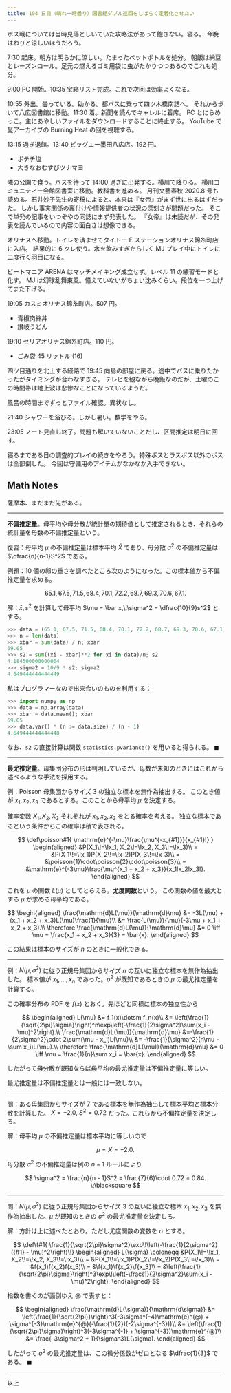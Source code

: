 ```yaml
---
title: 104 日目（晴れ一時曇り）図書館ダブル巡回をしばらく定着化させたい
---
```


ボス戦については当時見落としいていた攻略法があって飽きない。寝る。
今晩はわりと涼しいほうだろう。

7:30 起床。朝方は明らかに涼しい。たまったペットボトルを処分。
朝飯は納豆とレーズンロール。足元の燃えるゴミ用袋に虫がたかりつつあるのでこれも処分。

9:00 PC 開始。10:35 宝箱リスト完成。これで次回は効率よくなる。

10:55 外出。曇っている。助かる。都バスに乗って四ツ木橋南詰へ。
それから歩いて八広図書館に移動。11:30 着。新聞を読んでキャレルに着席。
PC とにらめっこ。主にあやしいファイルをダウンロードすることに終止する。
YouTube で髭アーカイブの Burning Heat の回を視聴する。

13:15 過ぎ退館。13:40 ビッグエー墨田八広店。192 円。

* ポテチ塩
* 大きなおむすびツナマヨ

隣の公園で食う。バスを待って 14:00 過ぎに出発する。横川で降りる。
横川コミュニティー会館図書室に移動。教科書を進める。
月刊文藝春秋 2020.8 号も読める。石井妙子先生の寄稿によると、本来は『女帝』がまず世に出るはずだった。
しかし事実関係の裏付けや情報提供者の状況の深刻さが問題だった。
そこで単発の記事をいつぞやの同誌にまず発表した。
『女帝』は未読だが、その発表を読んでいるので内容の面白さは想像できる。

オリナスへ移動。トイレを済ませてタイトー F ステーションオリナス錦糸町店に入店。
結果的に 6 クレ使う。水を飲みすぎたらしく MJ プレイ中にトイレに二度行く羽目になる。

ビートマニア ARENA はマッチメイキング成立せず。レベル 11 の練習モードと化す。
MJ は幻球乱舞東風。憶えていないがちょい沈みくらい。段位を一つ上げてまた下げる。

19:05 カスミオリナス錦糸町店。507 円。

* 青椒肉絲丼
* 讃岐うどん

19:10 セリアオリナス錦糸町店。110 円。

* ごみ袋 45 リットル (16)

四ツ目通りを北上する経路で 19:45 向島の部屋に戻る。途中でバスに乗りたかったがタイミングが合わなすぎる。
テレビを観ながら晩飯なのだが、土曜のこの時間帯は地上波は悲惨なことになっているようだ。

風呂の時間までずっとファイル確認。異状なし。

21:40 シャワーを浴びる。しかし暑い。数学をやる。

23:05 ノート見直し終了。問題も解いていないことだし、区間推定は明日に回す。

寝るまである日の調査的プレイの続きをやろう。特殊ボスとラスボス以外のボスは全部倒した。
今回は守備用のアイテムがなかなか入手できない。

## Math Notes

薩摩本、まだまだ先がある。

----

**不偏推定量**。母平均や母分散が統計量の期待値として推定されるとき、それらの統計量を母数の不偏推定量という。

復習：母平均 $\mu$ の不偏推定量は標本平均 $\bar{X}$ であり、母分散
$\sigma^2$ の不偏推定量は $\dfrac{n}{n-1}S^2$ である。

例題：$10$ 個の卵の重さを調べたところ次のようになった。この標本値から不偏推定量を求める。

$$
65.1, 67.5, 71.5, 68.4, 70.1, 72.2, 68.7, 69.3, 70.6, 67.1.
$$

解：$\bar{x}, s^2$ を計算して母平均 $\mu = \bar x,\:\sigma^2 = \dfrac{10}{9}s^2$ とする。

```python
>>> data = (65.1, 67.5, 71.5, 68.4, 70.1, 72.2, 68.7, 69.3, 70.6, 67.1)
>>> n = len(data)
>>> xbar = sum(data) / n; xbar
69.05
>>> s2 = sum((xi - xbar)**2 for xi in data)/n; s2
4.184500000000004
>>> sigma2 = 10/9 * s2; sigma2
4.649444444444449
```

私はプログラマーなので出来合いのものを利用する：

```python
>>> import numpy as np
>>> data = np.array(data)
>>> xbar = data.mean(); xbar
69.05
>>> data.var() * (n := data.size) / (n - 1)
4.649444444444448
```

なお、`s2` の直接計算は関数 `statistics.pvariance()` を用いると得られる。
$\blacksquare$

----

**最尤推定量**。母集団分布の形は判明しているが、母数が未知のときにはこれから述べるような手法を採用する。

例：Poisson 母集団からサイズ $3$ の独立な標本を無作為抽出する。
このとき値が $x_1, x_2, x_3$ であるとする。このことから母平均 $\mu$ を決定する。

確率変数 $X_1, X_2, X_3$ それぞれが $x_1, x_2, x_3$ をとる確率を考える。
独立な標本であるという条件からこの確率は積で表される。

$$
\def\poisson#1{ \mathrm{e}^{-\mu}\frac{\mu^{-x_{#1}}}{x_{#1}!} }
\begin{aligned}
  &P(X_1\!=\!x_1, X_2\!=\!x_2, X_3\!=\!x_3)\\
= &P(X_1\!=\!x_1)P(X_2\!=\!x_2)P(X_3\!=\!x_3)\\
= &\poisson{1}\cdot\poisson{2}\cdot\poisson{3}\\
= &\mathrm{e}^{-3\mu}\frac{\mu^{x_1 + x_2 + x_3}}{x_1!x_2!x_3!}.
\end{aligned}
$$

これを $\mu$ の関数 $L(\mu)$ としてとらえる。**尤度関数**という。
この関数の値を最大とする $\mu$ が求める母平均である。

$$
\begin{aligned}
\frac{\mathrm{d}L(\mu)}{\mathrm{d}\mu}
&= -3L(\mu) + (x_1 + x_2 + x_3)L(\mu)\frac{1}{\mu}\\
&= \frac{L(\mu)}{\mu}(-3\mu + x_1 + x_2 + x_3).\\
\therefore \frac{\mathrm{d}L(\mu)}{\mathrm{d}\mu} &= 0 \iff \mu = \frac{x_1 + x_2 + x_3}{3} = \bar{x}.
\end{aligned}
$$

この結果は標本のサイズが $n$ のときに一般化できる。

----

例：$N(\mu, \sigma^2)$ に従う正規母集団からサイズ $n$ の互いに独立な標本を無作為抽出した。
標本値が $x_1, \dotsc, x_n$ であった。$\sigma^2$ が既知であるときの $\mu$ の最尤推定量を計算する。

この確率分布の PDF を $f(x)$ とおく。先ほどと同様に標本の独立性から

$$
\begin{aligned}
L(\mu) &= f_1(x)\dotsm f_n(x)\\
&= \left(\frac{1}{\sqrt{2\pi}\sigma}\right)^n\exp\left(-\frac{1}{2\sigma^2}\sum(x_i - \mu)^2\right).\\
\frac{\mathrm{d}L(\mu)}{\mathrm{d}\mu} &=-\frac{1}{2\sigma^2}\cdot 2\sum(\mu - x_i)L(\mu)\\
&= -\frac{1}{\sigma^2}(n\mu - \sum x_i)L(\mu).\\
\therefore \frac{\mathrm{d}L(\mu)}{\mathrm{d}\mu} &= 0 \iff
\mu = \frac{1}{n}\sum x_i = \bar{x}.
\end{aligned}
$$

したがって母分散が既知ならば母平均の最尤推定量は不偏推定量に等しい。

最尤推定量は不偏推定量とは一般には一致しない。

----

問：ある母集団からサイズが $7$ である標本を無作為抽出して標本平均と標本分散を計算した。
$\bar{X} = -2.0,\:S^2 = 0.72$ だった。これらから不偏推定量を決定しろ。

解：母平均 $\mu$ の不偏推定量は標本平均に等しいので

$$
\mu = \bar{X} = -2.0.
$$

母分散 $\sigma^2$ の不偏推定量は例の $n - 1$ ルールにより

$$
\sigma^2 = \frac{n}{n - 1}S^2 = \frac{7}{6}\cdot 0.72 = 0.84.
\;\blacksquare
$$

----

問：$N(\mu, \sigma^2)$ に従う正規母集団からサイズ $3$ の互いに独立な標本
$x_1, x_2, x_3$ を無作為抽出した。$\mu$ が既知のときの $\sigma^2$ の最尤推定量を決定しろ。

解：方針は上に述べたとおり。ただし尤度関数の変数を $\sigma$ とする。

$$
\def\f#1{ \frac{1}{\sqrt{2\pi}\sigma^2}\exp\!\left(-\frac{1}{2\sigma^2}({#1} - \mu)^2\right)\!}
\begin{aligned}
  L(\sigma) \coloneqq
  &P(X_1\!=\!x_1, X_2\!=\!x_2, X_3\!=\!x_3)\\
= &P(X_1\!=\!x_1)P(X_2\!=\!x_2)P(X_3\!=\!x_3)\\
= &f(x_1)f(x_2)f(x_3)\\
= &\f{x_1}\f{x_2}\f{x_3}\\
= &\left(\frac{1}{\sqrt{2\pi}\sigma}\right)^3\exp\!\left(-\frac{1}{2\sigma^2}\sum(x_i - \mu)^2\right).
\end{aligned}
$$

指数を書くのが面倒ゆえ $@$ で表すと：

$$
\begin{aligned}
\frac{\mathrm{d}L(\sigma)}{\mathrm{d\sigma}}
&= \left(\frac{1}{\sqrt{2\pi}}\right)^3(-3\sigma^{-4}\mathrm{e}^{@} + \sigma^{-3}\mathrm{e}^{@}(-\frac{1}{2})(-2\sigma^{-3}))\\
&= \left(\frac{1}{\sqrt{2\pi}\sigma}\right)^3(-3\sigma^{-1} + \sigma^{-3})\mathrm{e}^{@}\\
&= \frac{-3\sigma^2 + 1}{\sigma^3}L(\sigma).
\end{aligned}
$$

したがって $\sigma^2$ の最尤推定量は、この微分係数がゼロとなる $\dfrac{1}{3}$ である。
$\blacksquare$

----

以上
